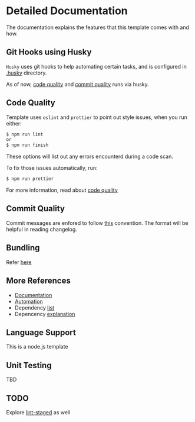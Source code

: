 # Detailed Documentation

The documentation explains the features that this template comes with and how.

## Git Hooks using Husky

`Husky` uses git hooks to help automating certain tasks, and is configured in [.husky](../.husky) directory.

As of now, [code quality](./code-quality.md) and [commit quality](./commit-quality.md) runs via husky.

## Code Quality

Template uses `eslint` and `prettier` to point out style issues, when you run either:

```sh
$ npm run lint
or
$ npm run finish
```

These options will list out any errors encounterd during a code scan.

To fix those issues automatically, run:

```sh
$ npm run prettier
```

For more information, read about [code quality](./code-quality.md)

## Commit Quality

Commit messages are enfored to follow [this](https://www.conventionalcommits.org/en/v1.0.0/) convention. The format will be helpful in reading changelog.

## Bundling

Refer [here](./bundling.md)

## More References

- [Documentation](./documentation.md)
- [Automation](./automation.md)
- Dependency [list](./dependency-list.md)
- Depencency [explanation](./dependency-explanation.md)

## Language Support

This is a node.js template

## Unit Testing

TBD

## TODO

Explore [lint-staged](https://www.npmjs.com/package/lint-staged) as well
